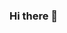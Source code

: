 ### Hi there 👋

<!--
**xChetan-xD/xChetan-xD** is a ✨ _special_ ✨ repository because its `README.md` (this file) appears on your GitHub profile.

Here are some ideas to get you started:

- 🔭 I’m currently working on ...
- 🌱 I’m currently learning ...
- 👯 I’m looking to collaborate on ...
- 🤔 I’m looking for help with ...
- 💬 Ask me about ...
- 📫 How to reach me: ...
- 😄 Pronouns: ...
- ⚡ Fun fact: ...

<h3>🎶 Vibing to</h3>
<a href="https://github.com/tthn0/Spotify-Readme">
  <img src="https://xchetan.vercel.app/api?theme=dark&scan=true&rainbow=true" alt="Current Spotify Song">
</a>
<a href="https://github.com/tthn0/Spotify-Readme">
  <img src="https://spotify-readme-snowy-sigma.vercel.app/api" alt="Current Spotify Song">
</a>
